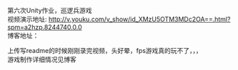 第六次Unity作业，巡逻兵游戏  
视频演示地址: http://v.youku.com/v_show/id_XMzU5OTM3MDc2OA==.html?spm=a2hzp.8244740.0.0  
博客地址：

上传写readme的时候刚刚录完视频，头好晕，fps游戏真的玩不了，，，  
游戏制作详细情况见博客
